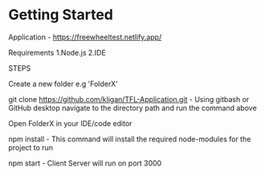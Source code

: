 # Getting Started

Application - https://freewheeltest.netlify.app/

Requirements 1.Node.js 2.IDE

STEPS

Create a new folder e.g 'FolderX'

git clone https://github.com/kligan/TFL-Application.git - Using gitbash or GitHub desktop navigate to the directory path and run the command above

Open FolderX in your IDE/code editor

npm install - This command will install the required node-modules for the project to run

npm start - Client Server will run on port 3000
